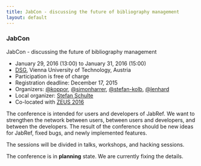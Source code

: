 ```yaml
---
title: JabCon - discussing the future of bibliography management
layout: default
---
```


### JabCon

JabCon - discussing the future of bibliography management

* January 29, 2016 (13:00) to January 31, 2016 (15:00)
* [DSG](http://www.infosys.tuwien.ac.at/), Vienna University of Technology, Austria
* Participation is free of charge
* Registration deadline: December 17, 2015
* Organizers: [@koppor], [@simonharrer], [@stefan-kolb], [@lenhard]
* Local organizer: [Stefan Schulte](http://www.infosys.tuwien.ac.at/staff/sschulte/)
* Co-located with [ZEUS 2016](http://zeus-workshop.eu/)

The conference is intended for users and developers of JabRef.
We want to strengthen the network between users, between users and developers, and between the developers.
The result of the conference should be new ideas for JabRef, fixed bugs, and newly implemented features.

The sessions will be divided in talks, workshops, and hacking sessions.

The conference is in **planning** state. We are currently fixing the details.

  [@koppor]: https://github.com/koppor/
  [@simonharrer]: https://github.com/simonharrer/
  [@stefan-kolb]: https://github.com/stefan-kolb/
  [@lenhard]: https://github.com/lenhard/